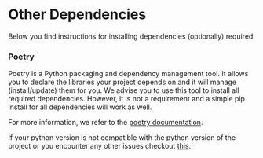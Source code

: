 # Other Dependencies
Below you find instructions for installing dependencies (optionally) required.

### Poetry 
Poetry is a Python packaging and dependency management tool. It allows you to declare the libraries your project depends on and it will manage (install/update) them for you. We advise you to use this tool to install all required dependencies. However, it is not a requirement and a simple pip install for all dependencies will work as well. 

For more information, we refer to the [poetry documentation](https://python-poetry.org/docs/).

If your python version is not compatible with the python version of the project or you encounter any other issues checkout [this](docs/issues.md).


